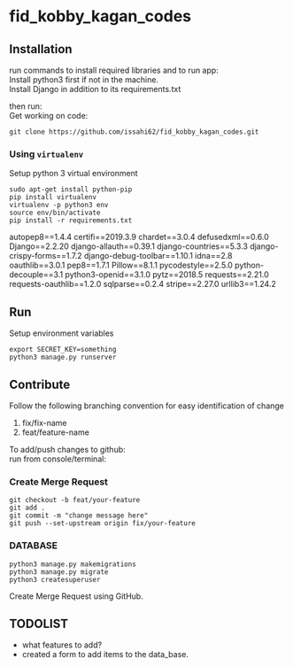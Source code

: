# fid_kobby_kagan_codes
## Installation
run commands to install required libraries and to run app:  
Install python3 first if not in the machine.  
Install Django in addition to its requirements.txt


then run:  
Get working on code:
```
git clone https://github.com/issahi62/fid_kobby_kagan_codes.git  
```

### Using `virtualenv`
Setup python 3 virtual environment

```
sudo apt-get install python-pip
pip install virtualenv
virtualenv -p python3 env 
source env/bin/activate
pip install -r requirements.txt  
```
autopep8==1.4.4
certifi==2019.3.9
chardet==3.0.4
defusedxml==0.6.0
Django==2.2.20
django-allauth==0.39.1
django-countries==5.3.3
django-crispy-forms==1.7.2
django-debug-toolbar==1.10.1
idna==2.8
oauthlib==3.0.1
pep8==1.7.1
Pillow==8.1.1
pycodestyle==2.5.0
python-decouple==3.1
python3-openid==3.1.0
pytz==2018.5
requests==2.21.0
requests-oauthlib==1.2.0
sqlparse==0.2.4
stripe==2.27.0
urllib3==1.24.2


## Run
Setup environment variables
```
export SECRET_KEY=something
python3 manage.py runserver  
```

## Contribute

Follow the following branching convention for easy identification of change

1. fix/fix-name
2. feat/feature-name

To add/push changes to github:  
run from console/terminal:

### Create Merge Request

```
git checkout -b feat/your-feature
git add .  
git commit -m "change message here"  
git push --set-upstream origin fix/your-feature
```

### DATABASE 
```
python3 manage.py makemigrations 
python3 manage.py migrate 
python3 createsuperuser
```
Create Merge Request using GitHub.

## TODOLIST  
- what features to add?
- created a form to add items to the data_base. 
